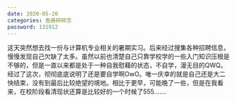 ```yaml
---
date: 2020-05-20
categories: 鱼酱碎碎念
password: 131912
---
```


这天突然想去找一份与计算机专业相关的暑期实习。后来经过搜集各种招聘信息，慢慢发现自己欠缺了太多。虽然以前也清楚自己只靠学校学的一些入门知识压根是不够的，但是一直以来都是处于一种自我慰藉的状态，不自学，漫无目的QWQ。经过了这次，彻彻底底说明了还是要自学啊OwO。唯一庆幸的就是自己还是大二快结束，没有到最后比较绝望的境地。相比于更早，可能晚了一些，但是在我看来，在校阶段看清现状还算是比较好的一个时候了555.......